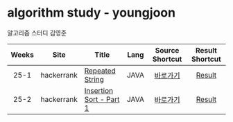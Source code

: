 # algorithm study - youngjoon
알고리즘 스터디 김영준

| Weeks | Site | Title | Lang | Source Shortcut | Result Shortcut |
| :--------: | :--------: | -------- | :--------: | :--------: | :--------: |
| 25-1 | hackerrank | [Repeated String](https://www.hackerrank.com/challenges/repeated-string/problem) | JAVA |  [바로가기](https://github.com/0Joon/youngjoon/blob/master/25/RepeatedString.java) |  [Result](https://github.com/0Joon/youngjoon/issues/1) |
| 25-2 | hackerrank | [Insertion Sort - Part 1](https://www.hackerrank.com/challenges/insertionsort1/problem) | JAVA |  [바로가기](https://github.com/0Joon/youngjoon/blob/master/25/InsertionSort1.java) |  [Result](https://github.com/0Joon/youngjoon/issues/2) |
